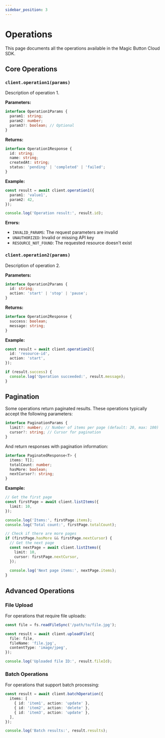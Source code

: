 ```yaml
---
sidebar_position: 3
---
```


# Operations

This page documents all the operations available in the Magic Button Cloud SDK.

## Core Operations

### `client.operation1(params)`

Description of operation 1.

**Parameters:**

```typescript
interface Operation1Params {
  param1: string;
  param2: number;
  param3?: boolean; // Optional
}
```

**Returns:**

```typescript
interface Operation1Response {
  id: string;
  name: string;
  createdAt: string;
  status: 'pending' | 'completed' | 'failed';
}
```

**Example:**

```typescript
const result = await client.operation1({
  param1: 'value1',
  param2: 42,
});

console.log('Operation result:', result.id);
```

**Errors:**

- `INVALID_PARAMS`: The request parameters are invalid
- `UNAUTHORIZED`: Invalid or missing API key
- `RESOURCE_NOT_FOUND`: The requested resource doesn't exist

### `client.operation2(params)`

Description of operation 2.

**Parameters:**

```typescript
interface Operation2Params {
  id: string;
  action: 'start' | 'stop' | 'pause';
}
```

**Returns:**

```typescript
interface Operation2Response {
  success: boolean;
  message: string;
}
```

**Example:**

```typescript
const result = await client.operation2({
  id: 'resource-id',
  action: 'start',
});

if (result.success) {
  console.log('Operation succeeded:', result.message);
}
```

## Pagination

Some operations return paginated results. These operations typically accept the following parameters:

```typescript
interface PaginationParams {
  limit?: number; // Number of items per page (default: 20, max: 100)
  cursor?: string; // Cursor for pagination
}
```

And return responses with pagination information:

```typescript
interface PaginatedResponse<T> {
  items: T[];
  totalCount: number;
  hasMore: boolean;
  nextCursor?: string;
}
```

**Example:**

```typescript
// Get the first page
const firstPage = await client.listItems({
  limit: 10,
});

console.log('Items:', firstPage.items);
console.log('Total count:', firstPage.totalCount);

// Check if there are more pages
if (firstPage.hasMore && firstPage.nextCursor) {
  // Get the next page
  const nextPage = await client.listItems({
    limit: 10,
    cursor: firstPage.nextCursor,
  });
  
  console.log('Next page items:', nextPage.items);
}
```

## Advanced Operations

### File Upload

For operations that require file uploads:

```typescript
const file = fs.readFileSync('/path/to/file.jpg');

const result = await client.uploadFile({
  file: file,
  fileName: 'file.jpg',
  contentType: 'image/jpeg',
});

console.log('Uploaded file ID:', result.fileId);
```

### Batch Operations

For operations that support batch processing:

```typescript
const result = await client.batchOperation({
  items: [
    { id: 'item1', action: 'update' },
    { id: 'item2', action: 'delete' },
    { id: 'item3', action: 'update' },
  ],
});

console.log('Batch results:', result.results);
```